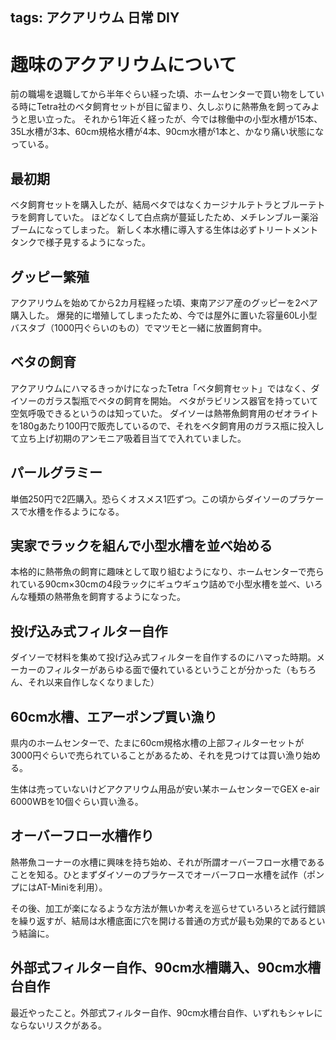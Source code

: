 tags: アクアリウム 日常 DIY
---
# 趣味のアクアリウムについて

前の職場を退職してから半年ぐらい経った頃、ホームセンターで買い物をしている時にTetra社のベタ飼育セットが目に留まり、久しぶりに熱帯魚を飼ってみようと思い立った。
それから1年近く経ったが、今では稼働中の小型水槽が15本、35L水槽が3本、60cm規格水槽が4本、90cm水槽が1本と、かなり痛い状態になっている。

## 最初期

ベタ飼育セットを購入したが、結局ベタではなくカージナルテトラとブルーテトラを飼育していた。
ほどなくして白点病が蔓延したため、メチレンブルー薬浴ブームになってしまった。
新しく本水槽に導入する生体は必ずトリートメントタンクで様子見するようになった。

## グッピー繁殖

アクアリウムを始めてから2カ月程経った頃、東南アジア産のグッピーを2ペア購入した。
爆発的に増殖してしまったため、今では屋外に置いた容量60L小型バスタブ（1000円ぐらいのもの）でマツモと一緒に放置飼育中。

## ベタの飼育

アクアリウムにハマるきっかけになったTetra「ベタ飼育セット」ではなく、ダイソーのガラス製瓶でベタの飼育を開始。
ベタがラビリンス器官を持っていて空気呼吸できるというのは知っていた。
ダイソーは熱帯魚飼育用のゼオライトを180gあたり100円で販売しているので、それをベタ飼育用のガラス瓶に投入して立ち上げ初期のアンモニア吸着目当てで入れていました。

## パールグラミー

単価250円で2匹購入。恐らくオスメス1匹ずつ。この頃からダイソーのプラケースで水槽を作るようになる。

## 実家でラックを組んで小型水槽を並べ始める

本格的に熱帯魚の飼育に趣味として取り組むようになり、ホームセンターで売られている90cm×30cmの4段ラックにギュウギュウ詰めで小型水槽を並べ、いろんな種類の熱帯魚を飼育するようになった。

## 投げ込み式フィルター自作

ダイソーで材料を集めて投げ込み式フィルターを自作するのにハマった時期。メーカーのフィルターがあらゆる面で優れているということが分かった（もちろん、それ以来自作しなくなりました）

## 60cm水槽、エアーポンプ買い漁り

県内のホームセンターで、たまに60cm規格水槽の上部フィルターセットが3000円ぐらいで売られていることがあるため、それを見つけては買い漁り始める。

生体は売っていないけどアクアリウム用品が安い某ホームセンターでGEX e-air 6000WBを10個ぐらい買い漁る。

## オーバーフロー水槽作り

熱帯魚コーナーの水槽に興味を持ち始め、それが所謂オーバーフロー水槽であることを知る。ひとまずダイソーのプラケースでオーバーフロー水槽を試作（ポンプにはAT-Miniを利用）。

その後、加工が楽になるような方法が無いか考えを巡らせていろいろと試行錯誤を繰り返すが、結局は水槽底面に穴を開ける普通の方式が最も効果的であるという結論に。

## 外部式フィルター自作、90cm水槽購入、90cm水槽台自作

最近やったこと。外部式フィルター自作、90cm水槽台自作、いずれもシャレにならないリスクがある。
